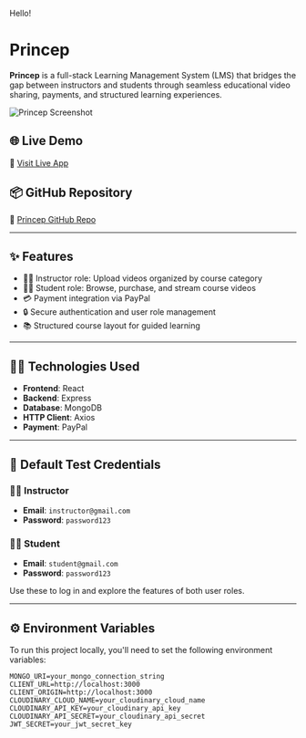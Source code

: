 Hello!

# Princep

**Princep** is a full-stack Learning Management System (LMS) that bridges the gap between instructors and students through seamless educational video sharing, payments, and structured learning experiences.

![Princep Screenshot](https://res.cloudinary.com/dhrohwpck/image/upload/v1754443708/f_auto,q_auto,w_1600,dpr_auto/Screenshot_2025-08-06_005726_sik9el.png)

## 🌐 Live Demo

🔗 [Visit Live App](https://princep-client.onrender.com)

## 📦 GitHub Repository

📁 [Princep GitHub Repo](https://github.com/ilesanmidamilare/Princep-Learning)

---

## ✨ Features

- 👨‍🏫 Instructor role: Upload videos organized by course category
- 👨‍🎓 Student role: Browse, purchase, and stream course videos
- 💳 Payment integration via PayPal
- 🔒 Secure authentication and user role management
- 📚 Structured course layout for guided learning

---

## 🧑‍💻 Technologies Used

- **Frontend**: React
- **Backend**: Express
- **Database**: MongoDB
- **HTTP Client**: Axios
- **Payment**: PayPal

---

## 🔐 Default Test Credentials

### 👨‍🏫 Instructor
- **Email**: `instructor@gmail.com`  
- **Password**: `password123`

### 👨‍🎓 Student
- **Email**: `student@gmail.com`  
- **Password**: `password123`

Use these to log in and explore the features of both user roles.

---

## ⚙️ Environment Variables

To run this project locally, you'll need to set the following environment variables:

```env
MONGO_URI=your_mongo_connection_string
CLIENT_URL=http://localhost:3000
CLIENT_ORIGIN=http://localhost:3000
CLOUDINARY_CLOUD_NAME=your_cloudinary_cloud_name
CLOUDINARY_API_KEY=your_cloudinary_api_key
CLOUDINARY_API_SECRET=your_cloudinary_api_secret
JWT_SECRET=your_jwt_secret_key
